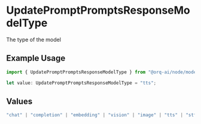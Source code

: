 # UpdatePromptPromptsResponseModelType

The type of the model

## Example Usage

```typescript
import { UpdatePromptPromptsResponseModelType } from "@orq-ai/node/models/operations";

let value: UpdatePromptPromptsResponseModelType = "tts";
```

## Values

```typescript
"chat" | "completion" | "embedding" | "vision" | "image" | "tts" | "stt" | "rerank" | "moderations"
```
